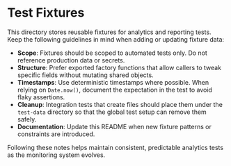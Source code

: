 # Test Fixtures

This directory stores reusable fixtures for analytics and reporting tests. Keep the following guidelines in mind when adding or updating fixture data:

- **Scope**: Fixtures should be scoped to automated tests only. Do not reference production data or secrets.
- **Structure**: Prefer exported factory functions that allow callers to tweak specific fields without mutating shared objects.
- **Timestamps**: Use deterministic timestamps where possible. When relying on `Date.now()`, document the expectation in the test to avoid flaky assertions.
- **Cleanup**: Integration tests that create files should place them under the `test-data` directory so that the global test setup can remove them safely.
- **Documentation**: Update this README when new fixture patterns or constraints are introduced.

Following these notes helps maintain consistent, predictable analytics tests as the monitoring system evolves.
